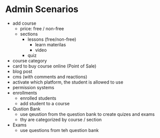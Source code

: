 # Admin Scenarios
- add course
	- price: free / non-free
	- sections
		- lessons (free/non-free)
			- learn materilas
			- video
		-  quiz
- course category
- card to buy course online (Point of Sale)
- blog post
- cms (with comments and reactions)
- activate which platform, the student is allowed to use
- permission systems
- enrollments
	- enrolled students
	- add student to a course
- Qustion Bank
	- use qeustion from the question bank to create quizes and exams
	- thy are categorized by course / section
- Exams
	- use questions from teh question bank
